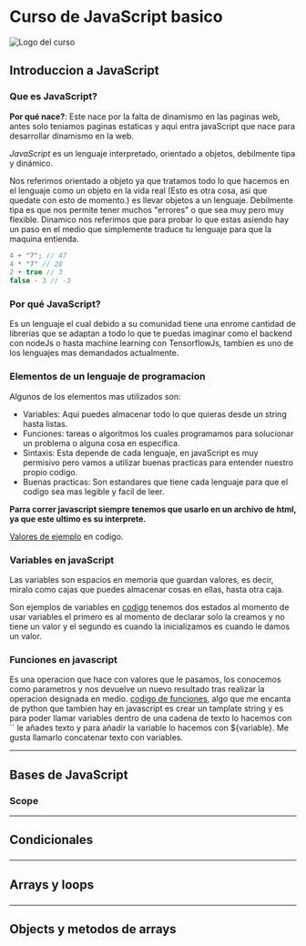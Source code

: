 # Curso de JavaScript basico

![Logo del curso](https://static.platzi.com/cdn-cgi/image/width=768,quality=50,format=auto/media/achievements/badge-basicojs-e2ead888-428e-4f55-962c-8894aeaeacda.png)

## Introduccion a JavaScript

### Que es JavaScript?

**Por qué nace?**: Este nace por la falta de dinamismo en las paginas web, antes solo teniamos paginas estaticas y aqui entra javaScript que nace para desarrollar dinamismo en la web.

*JavaScript* es un lenguaje interpretado, orientado a objetos, debilmente tipa y dinámico.

Nos referimos orientado a objeto ya que tratamos todo lo que hacemos en el lenguaje como un objeto en la vida real (Esto es otra cosa, asi que quedate con esto de momento.) es llevar objetos a un lenguaje. Debilmente tipa es que nos permite tener muchos "errores" o que sea muy pero muy flexible. Dinamico nos referimos que para probar lo que estas asiendo hay un paso en el medio que simplemente traduce tu lenguaje para que la maquina entienda.

```JavaScript
4 + "7"; // 47
4 * "7" // 28
2 + true // 3
false - 3 // -3
```

### Por qué JavaScript?

Es un lenguaje el cual debido a su comunidad tiene una enrome cantidad de librerias que se adaptan a todo lo que te puedas imaginar como el backend con nodeJs o hasta machine learning con TensorflowJs, tambien es uno de los lenguajes mas demandados actualmente.

### Elementos de un lenguaje de programacion

Algunos de los elementos mas utilizados son:

- Variables: Aqui puedes almacenar todo lo que quieras desde un string hasta listas.
- Funciones: tareas o algoritmos los cuales programamos para solucionar un problema o alguna cosa en especifica.
- Sintaxis: Esta depende de cada lenguaje, en javaScript es muy permisivo pero vamos a utilizar buenas practicas para entender nuestro propio codigo.
- Buenas practicas: Son estandares que tiene cada lenguaje para que el codigo sea mas legible y facil de leer.

**Parra correr javascript siempre tenemos que usarlo en un archivo de html, ya que este ultimo es su interprete.**

[Valores de ejemplo](valores.js) en codigo.

### Variables en javaScript

Las variables son espacios en memoria que guardan valores, es decir, miralo como cajas que puedes almacenar cosas en ellas, hasta otra caja.

Son ejemplos de variables en [codigo](variables.js)
tenemos dos estados al momento de usar variables el primero es al momento de declarar solo la creamos y no tiene un valor y el segundo es cuando la inicializamos es cuando le damos un valor.

### Funciones en javascript

Es una operacion que hace con valores que le pasamos, los conocemos como parametros y nos devuelve un nuevo resultado tras realizar la operacion designada en medio. [codigo de funciones](funciones.js), algo que me encanta de python que tambien hay en javascript es crear un tamplate string y es para poder llamar variables dentro de una cadena de texto lo hacemos con `` le añades texto y para añadir la variable lo hacemos con ${variable}. Me gusta llamarlo concatenar texto con variables.

---

## Bases de JavaScript

### Scope

<!-- Clase 7 scope -->

---

## Condicionales

###

>

---

## Arrays y loops

###

>

---

## Objects y metodos de arrays

###

>